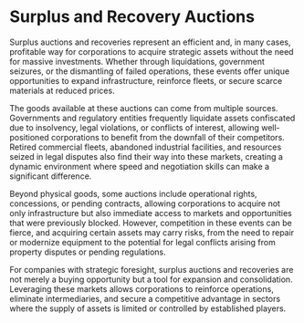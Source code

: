 # Surplus and Recovery Auctions

Surplus auctions and recoveries represent an efficient and, in many cases, profitable way for corporations to acquire strategic assets without the need for massive investments. Whether through liquidations, government seizures, or the dismantling of failed operations, these events offer unique opportunities to expand infrastructure, reinforce fleets, or secure scarce materials at reduced prices.

The goods available at these auctions can come from multiple sources. Governments and regulatory entities frequently liquidate assets confiscated due to insolvency, legal violations, or conflicts of interest, allowing well-positioned corporations to benefit from the downfall of their competitors. Retired commercial fleets, abandoned industrial facilities, and resources seized in legal disputes also find their way into these markets, creating a dynamic environment where speed and negotiation skills can make a significant difference.

Beyond physical goods, some auctions include operational rights, concessions, or pending contracts, allowing corporations to acquire not only infrastructure but also immediate access to markets and opportunities that were previously blocked. However, competition in these events can be fierce, and acquiring certain assets may carry risks, from the need to repair or modernize equipment to the potential for legal conflicts arising from property disputes or pending regulations.

For companies with strategic foresight, surplus auctions and recoveries are not merely a buying opportunity but a tool for expansion and consolidation. Leveraging these markets allows corporations to reinforce operations, eliminate intermediaries, and secure a competitive advantage in sectors where the supply of assets is limited or controlled by established players.
